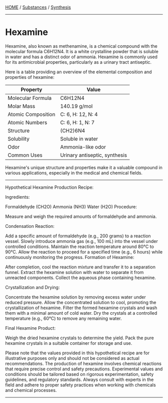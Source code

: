 [HOME](/README.md)  / [Substances](/assets/docs/synthesis/substances/readme.md) / [Synthesis](/assets/docs/synthesis/readme.md)   

---   

# Hexamine  

Hexamine, also known as methenamine, is a chemical compound with the molecular formula C6H12N4. It is a white crystalline powder that is soluble in water and has a distinct odor of ammonia. Hexamine is commonly used for its antimicrobial properties, particularly as a urinary tract antiseptic.

Here is a table providing an overview of the elemental composition and properties of hexamine:

| Property            | Value                |
|---------------------|----------------------|
| Molecular Formula   | C6H12N4              |
| Molar Mass          | 140.19 g/mol         |
| Atomic Composition | C: 6, H: 12, N: 4    |
| Atomic Numbers      | C: 6, H: 1, N: 7     |
| Structure           | (CH2)6N4             |
| Solubility          | Soluble in water     |
| Odor                | Ammonia-like odor    |
| Common Uses         | Urinary antiseptic, synthesis |

Hexamine's unique structure and properties make it a valuable compound in various applications, especially in the medical and chemical fields.   

---  

Hypothetical Hexamine Production Recipe:

Ingredients:

Formaldehyde (CH2O)
Ammonia (NH3)
Water (H2O)
Procedure:

Measure and weigh the required amounts of formaldehyde and ammonia.

Condensation Reaction:

Add a specific amount of formaldehyde (e.g., 200 grams) to a reaction vessel.
Slowly introduce ammonia gas (e.g., 100 mL) into the vessel under controlled conditions.
Maintain the reaction temperature around 80°C to 90°C.
Allow the reaction to proceed for a specified time (e.g., 6 hours) while continuously monitoring the progress.
Formation of Hexamine:

After completion, cool the reaction mixture and transfer it to a separation funnel.
Extract the hexamine solution with water to separate it from unreacted components.
Collect the aqueous phase containing hexamine.

Crystallization and Drying:

Concentrate the hexamine solution by removing excess water under reduced pressure.
Allow the concentrated solution to cool, promoting the crystallization of hexamine.
Filter the formed hexamine crystals and wash them with a minimal amount of cold water.
Dry the crystals at a controlled temperature (e.g., 60°C) to remove any remaining water.

Final Hexamine Product:

Weigh the dried hexamine crystals to determine the yield.
Pack the pure hexamine crystals in a suitable container for storage and use.

Please note that the values provided in this hypothetical recipe are for illustrative purposes only and should not be considered as actual recommendations. The production of hexamine involves chemical reactions that require precise control and safety precautions. Experimental values and conditions should be tailored based on rigorous experimentation, safety guidelines, and regulatory standards. Always consult with experts in the field and adhere to proper safety practices when working with chemicals and chemical processes.



---   


